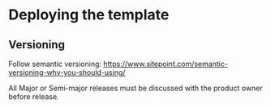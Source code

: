 # Deploying the template

## Versioning

Follow semantic versioning:
https://www.sitepoint.com/semantic-versioning-why-you-should-using/

All Major or Semi-major releases must be discussed with the product owner before release.
